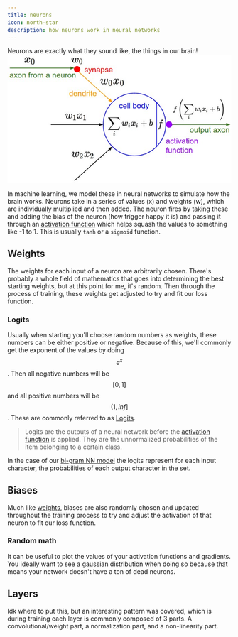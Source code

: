 ```yaml
---
title: neurons
icon: north-star
description: how neurons work in neural networks
---
```


Neurons are exactly what they sound like, the things in our brain!
![](./neuron_model.jpeg "Diagram of a neuron")

In machine learning, we model these in neural networks to simulate how the brain works. Neurons take in a series of values (x) and weights (w), which are individually multiplied and then added. The neuron fires by taking these and adding the bias of the neuron (how trigger happy it is) and passing it through an [activation function](./activation-functions) which helps squash the values to something like -1 to 1. This is usually `tanh` or a `sigmoid` function.

## Weights

The weights for each input of a neuron are arbitrarily chosen. There's probably a whole field of mathematics that goes into determining the best starting weights, but at this point for me, it's random. Then through the process of training, these weights get adjusted to try and fit our loss function.

### Logits

Usually when starting you'll choose random numbers as weights, these numbers can be either positive or negative. Because of this, we'll commonly get the exponent of the values by doing $$e^x$$. Then all negative numbers will be $$[0,1]$$ and all positive numbers will be $$(1,inf]$$. These are commonly referred to as [Logits](https://www.linkedin.com/posts/mwitiderrick_what-are-logits-in-deep-learning-logits-activity-7084819307959902209-UUGe/).

> Logits are the outputs of a neural network before the [activation function](./activation-functions) is applied. They are the unnormalized probabilities of the item belonging to a certain class.

In the case of our [bi-gram NN model](../types/multi-layer-perceptron#single-layer-perceptron) the logits represent for each input character, the probabilities of each output character in the set.

## Biases

Much like [weights](#weights), biases are also randomly chosen and updated throughout the training process to try and adjust the activation of that neuron to fit our loss function.

### Random math

It can be useful to plot the values of your activation functions and gradients. You ideally want to see a gaussian distribution when doing so because that means your network doesn't have a ton of dead neurons.

## Layers

Idk where to put this, but an interesting pattern was covered, which is during training each layer is commonly composed of 3 parts. A convolutional/weight part, a normalization part, and a non-linearity part.

